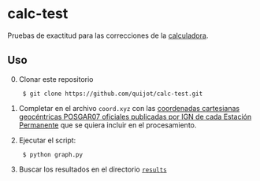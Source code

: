# calc-test

Pruebas de exactitud para las correcciones de la [calculadora](http://www.fceia.unr.edu.ar/gps/calc/).

## Uso

0. Clonar este repositorio

        $ git clone https://github.com/quijot/calc-test.git

1. Completar en el archivo `coord.xyz` con las [coordenadas cartesianas geocéntricas POSGAR07 oficiales publicadas por IGN de cada Estación Permanente](http://www.ign.gob.ar/NuestrasActividades/Geodesia/RamsacNtrip/Mapa) que se quiera incluir en el procesamiento.

2. Ejecutar el script:

        $ python graph.py

3. Buscar los resultados en el directorio [`results`](results)
